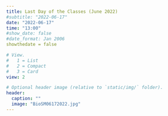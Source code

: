 ```yaml
---
title: Last Day of the Classes (June 2022)
#subtitle: "2022-06-17"
date: "2022-06-17"
time: "13:00"
#show_date: false
#date_format: Jan 2006
showthedate = false

# View.
#   1 = List
#   2 = Compact
#   3 = Card
view: 2

# Optional header image (relative to `static/img/` folder).
header:
  caption: ""
  image: "BioSM06172022.jpg"
---
```

